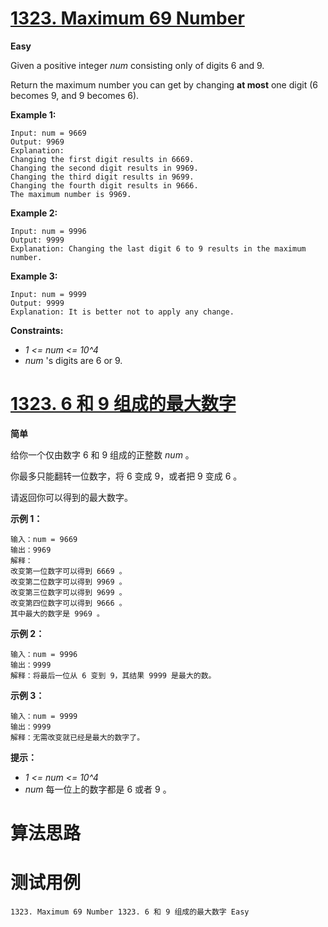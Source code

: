 # [1323. Maximum 69 Number][enTitle]

**Easy**

Given a positive integer  *num*  consisting only of digits 6 and 9.

Return the maximum number you can get by changing **at most**  one digit (6 becomes 9, and 9 becomes 6).



**Example 1:** 

```
Input: num = 9669
Output: 9969
Explanation: 
Changing the first digit results in 6669.
Changing the second digit results in 9969.
Changing the third digit results in 9699.
Changing the fourth digit results in 9666. 
The maximum number is 9969.

```

**Example 2:** 

```
Input: num = 9996
Output: 9999
Explanation: Changing the last digit 6 to 9 results in the maximum number.
```

**Example 3:** 

```
Input: num = 9999
Output: 9999
Explanation: It is better not to apply any change.
```



**Constraints:** 

-  *1 <= num <= 10^4*  
-  *num* 's digits are 6 or 9.


# [1323. 6 和 9 组成的最大数字][cnTitle]

**简单**

给你一个仅由数字 6 和 9 组成的正整数  *num* 。

你最多只能翻转一位数字，将 6 变成 9，或者把 9 变成 6 。

请返回你可以得到的最大数字。



**示例 1：** 

```
输入：num = 9669
输出：9969
解释：
改变第一位数字可以得到 6669 。
改变第二位数字可以得到 9969 。
改变第三位数字可以得到 9699 。
改变第四位数字可以得到 9666 。
其中最大的数字是 9969 。

```

**示例 2：** 

```
输入：num = 9996
输出：9999
解释：将最后一位从 6 变到 9，其结果 9999 是最大的数。
```

**示例 3：** 

```
输入：num = 9999
输出：9999
解释：无需改变就已经是最大的数字了。
```



**提示：** 

-  *1 <= num <= 10^4*  
-  *num*  每一位上的数字都是 6 或者 9 。




# 算法思路

# 测试用例
```
1323. Maximum 69 Number 1323. 6 和 9 组成的最大数字 Easy
```

[enTitle]: https://leetcode.com/problems/maximum-69-number/
[cnTitle]: https://leetcode-cn.com/problems/maximum-69-number/
